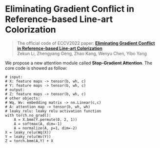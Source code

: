 # Eliminating Gradient Conflict in Reference-based Line-art Colorization

> The official code of ECCV2022 paper: [**Eliminating Gradient Conflict in Reference-based Line-art Colorization**](https://arxiv.org/abs/2207.06095)
> <br>Zekun Li, Zhengyang Geng, Zhao Kang, Wenyu Chen, Yibo Yang

We propose a new attention module called **Stop-Gradient Attention**.
The core code is showed as follow:

```python3
# input:
# X: feature maps -> tensor(b, wh, c)
# Y: feature maps -> tensor(b, wh, c)
# output:
# Z: feature maps -> tensor(b, wh, c)
# other objects:
# Wq, Wv: embedding matrix -> nn.Linear(c,c)
# A: attention map -> tensor(b, wh, wh)
# leaky_relu: leaky relu activation function
with torch.no_grad():
    A = X.bmm(Y.permute(0, 2, 1))
    A = softmax(A, dim=-1)
    A = normalize(A, p=1, dim=-2)
X = leaky_relu(Wq(X))
Y = leaky_relu(Wv(Y))
Z = torch.bmm(A,Y) + X
```
